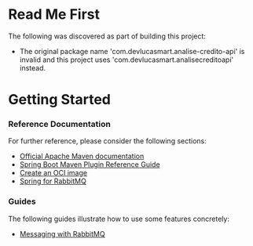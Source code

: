 # Read Me First
The following was discovered as part of building this project:

* The original package name 'com.devlucasmart.analise-credito-api' is invalid and this project uses 'com.devlucasmart.analisecreditoapi' instead.

# Getting Started

### Reference Documentation
For further reference, please consider the following sections:

* [Official Apache Maven documentation](https://maven.apache.org/guides/index.html)
* [Spring Boot Maven Plugin Reference Guide](https://docs.spring.io/spring-boot/docs/3.1.11/maven-plugin/reference/html/)
* [Create an OCI image](https://docs.spring.io/spring-boot/docs/3.1.11/maven-plugin/reference/html/#build-image)
* [Spring for RabbitMQ](https://docs.spring.io/spring-boot/docs/3.1.11/reference/htmlsingle/index.html#messaging.amqp)

### Guides
The following guides illustrate how to use some features concretely:

* [Messaging with RabbitMQ](https://spring.io/guides/gs/messaging-rabbitmq/)

